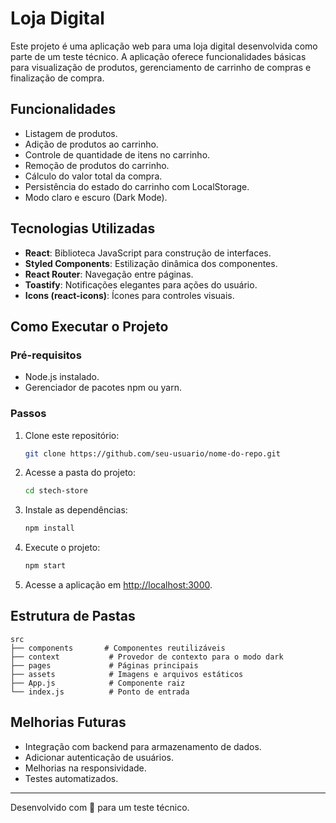 # Loja Digital

Este projeto é uma aplicação web para uma loja digital desenvolvida como parte de um teste técnico. A aplicação oferece funcionalidades básicas para visualização de produtos, gerenciamento de carrinho de compras e finalização de compra.

## Funcionalidades

- Listagem de produtos.
- Adição de produtos ao carrinho.
- Controle de quantidade de itens no carrinho.
- Remoção de produtos do carrinho.
- Cálculo do valor total da compra.
- Persistência do estado do carrinho com LocalStorage.
- Modo claro e escuro (Dark Mode).

## Tecnologias Utilizadas

- **React**: Biblioteca JavaScript para construção de interfaces.
- **Styled Components**: Estilização dinâmica dos componentes.
- **React Router**: Navegação entre páginas.
- **Toastify**: Notificações elegantes para ações do usuário.
- **Icons (react-icons)**: Ícones para controles visuais.

## Como Executar o Projeto

### Pré-requisitos

- Node.js instalado.
- Gerenciador de pacotes npm ou yarn.

### Passos

1. Clone este repositório:
   ```bash
   git clone https://github.com/seu-usuario/nome-do-repo.git
   ```

2. Acesse a pasta do projeto:
   ```bash
   cd stech-store
   ```

3. Instale as dependências:
   ```bash
   npm install
   ```

4. Execute o projeto:
   ```bash
   npm start
   ```

5. Acesse a aplicação em [http://localhost:3000](http://localhost:3000).

## Estrutura de Pastas

```
src
├── components       # Componentes reutilizáveis
├── context           # Provedor de contexto para o modo dark
├── pages             # Páginas principais
├── assets            # Imagens e arquivos estáticos
├── App.js            # Componente raiz
└── index.js          # Ponto de entrada
```

## Melhorias Futuras

- Integração com backend para armazenamento de dados.
- Adicionar autenticação de usuários.
- Melhorias na responsividade.
- Testes automatizados.

---

Desenvolvido com 💙 para um teste técnico.

